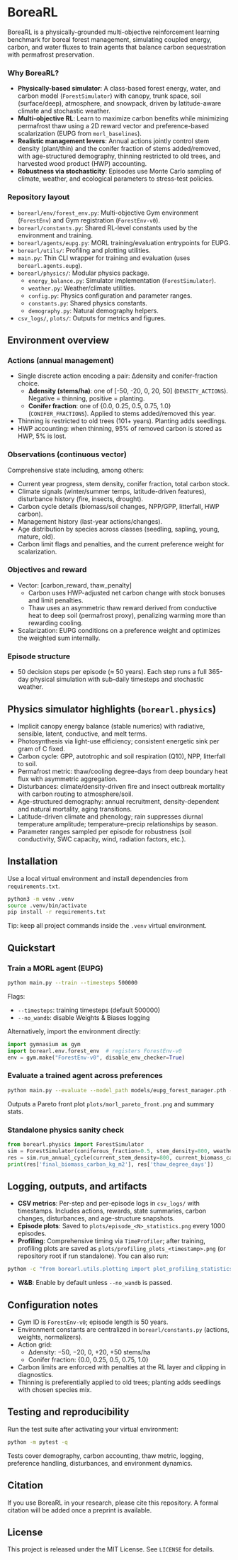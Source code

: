 # BoreaRL
BoreaRL is a physically-grounded multi-objective reinforcement learning benchmark for boreal forest management, simulating coupled energy, carbon, and water fluxes to train agents that balance carbon sequestration with permafrost preservation.

### Why BoreaRL?
- **Physically-based simulator**: A class-based forest energy, water, and carbon model (`ForestSimulator`) with canopy, trunk space, soil (surface/deep), atmosphere, and snowpack, driven by latitude-aware climate and stochastic weather.
- **Multi-objective RL**: Learn to maximize carbon benefits while minimizing permafrost thaw using a 2D reward vector and preference-based scalarization (EUPG from `morl_baselines`).
- **Realistic management levers**: Annual actions jointly control stem density (plant/thin) and the conifer fraction of stems added/removed, with age-structured demography, thinning restricted to old trees, and harvested wood product (HWP) accounting.
- **Robustness via stochasticity**: Episodes use Monte Carlo sampling of climate, weather, and ecological parameters to stress-test policies.

### Repository layout
- `borearl/env/forest_env.py`: Multi-objective Gym environment (`ForestEnv`) and Gym registration (`ForestEnv-v0`).
- `borearl/constants.py`: Shared RL-level constants used by the environment and training.
- `borearl/agents/eupg.py`: MORL training/evaluation entrypoints for EUPG.
- `borearl/utils/`: Profiling and plotting utilities.
- `main.py`: Thin CLI wrapper for training and evaluation (uses `borearl.agents.eupg`).
- `borearl/physics/`: Modular physics package.
  - `energy_balance.py`: Simulator implementation (`ForestSimulator`).
  - `weather.py`: Weather/climate utilities.
  - `config.py`: Physics configuration and parameter ranges.
  - `constants.py`: Shared physics constants.
  - `demography.py`: Natural demography helpers.
- `csv_logs/`, `plots/`: Outputs for metrics and figures.

## Environment overview
### Actions (annual management)
- Single discrete action encoding a pair: Δdensity and conifer-fraction choice.
  - **Δdensity (stems/ha)**: one of [-50, -20, 0, 20, 50] (`DENSITY_ACTIONS`). Negative = thinning, positive = planting.
  - **Conifer fraction**: one of {0.0, 0.25, 0.5, 0.75, 1.0} (`CONIFER_FRACTIONS`). Applied to stems added/removed this year.
- Thinning is restricted to old trees (101+ years). Planting adds seedlings.
- HWP accounting: when thinning, 95% of removed carbon is stored as HWP, 5% is lost.

### Observations (continuous vector)
Comprehensive state including, among others:
- Current year progress, stem density, conifer fraction, total carbon stock.
- Climate signals (winter/summer temps, latitude-driven features), disturbance history (fire, insects, drought).
- Carbon cycle details (biomass/soil changes, NPP/GPP, litterfall, HWP carbon).
- Management history (last-year actions/changes).
- Age distribution by species across classes (seedling, sapling, young, mature, old).
- Carbon limit flags and penalties, and the current preference weight for scalarization.

### Objectives and reward
- Vector: [carbon_reward, thaw_penalty]
  - Carbon uses HWP-adjusted net carbon change with stock bonuses and limit penalties.
  - Thaw uses an asymmetric thaw reward derived from conductive heat to deep soil (permafrost proxy), penalizing warming more than rewarding cooling.
- Scalarization: EUPG conditions on a preference weight and optimizes the weighted sum internally.

### Episode structure
- 50 decision steps per episode (≈ 50 years). Each step runs a full 365-day physical simulation with sub-daily timesteps and stochastic weather.

## Physics simulator highlights (`borearl.physics`)
- Implicit canopy energy balance (stable numerics) with radiative, sensible, latent, conductive, and melt terms.
- Photosynthesis via light-use efficiency; consistent energetic sink per gram of C fixed.
- Carbon cycle: GPP, autotrophic and soil respiration (Q10), NPP, litterfall to soil.
- Permafrost metric: thaw/cooling degree-days from deep boundary heat flux with asymmetric aggregation.
- Disturbances: climate/density-driven fire and insect outbreak mortality with carbon routing to atmosphere/soil.
- Age-structured demography: annual recruitment, density-dependent and natural mortality, aging transitions.
- Latitude-driven climate and phenology; rain suppresses diurnal temperature amplitude; temperature–precip relationships by season.
- Parameter ranges sampled per episode for robustness (soil conductivity, SWC capacity, wind, radiation factors, etc.).

## Installation
Use a local virtual environment and install dependencies from `requirements.txt`.

```bash
python3 -m venv .venv
source .venv/bin/activate
pip install -r requirements.txt
```

Tip: keep all project commands inside the `.venv` virtual environment.

## Quickstart
### Train a MORL agent (EUPG)
```bash
python main.py --train --timesteps 500000
```
Flags:
- `--timesteps`: training timesteps (default 500000)
- `--no_wandb`: disable Weights & Biases logging

Alternatively, import the environment directly:
```python
import gymnasium as gym
import borearl.env.forest_env  # registers ForestEnv-v0
env = gym.make("ForestEnv-v0", disable_env_checker=True)
```

### Evaluate a trained agent across preferences
```bash
python main.py --evaluate --model_path models/eupg_forest_manager.pth --eval_episodes 100
```
Outputs a Pareto front plot `plots/morl_pareto_front.png` and summary stats.

### Standalone physics sanity check
```python
from borearl.physics import ForestSimulator
sim = ForestSimulator(coniferous_fraction=0.5, stem_density=800, weather_seed=123)
res = sim.run_annual_cycle(current_stem_density=800, current_biomass_carbon_kg_m2=10.0, current_soil_carbon_kg_m2=5.0)
print(res['final_biomass_carbon_kg_m2'], res['thaw_degree_days'])
```

## Logging, outputs, and artifacts
- **CSV metrics**: Per-step and per-episode logs in `csv_logs/` with timestamps. Includes actions, rewards, state summaries, carbon changes, disturbances, and age-structure snapshots.
- **Episode plots**: Saved to `plots/episode_<N>_statistics.png` every 1000 episodes.
- **Profiling**: Comprehensive timing via `TimeProfiler`; after training, profiling plots are saved as `plots/profiling_plots_<timestamp>.png` (or repository root if run standalone). You can also run:

```bash
python -c "from borearl.utils.plotting import plot_profiling_statistics; plot_profiling_statistics()"
```

- **W&B**: Enable by default unless `--no_wandb` is passed.

## Configuration notes
- Gym ID is `ForestEnv-v0`; episode length is 50 years.
- Environment constants are centralized in `borearl/constants.py` (actions, weights, normalizers).
- Action grid:
  - Δdensity: −50, −20, 0, +20, +50 stems/ha
  - Conifer fraction: {0.0, 0.25, 0.5, 0.75, 1.0}
- Carbon limits are enforced with penalties at the RL layer and clipping in diagnostics.
- Thinning is preferentially applied to old trees; planting adds seedlings with chosen species mix.

## Testing and reproducibility
Run the test suite after activating your virtual environment:

```bash
python -m pytest -q
```

Tests cover demography, carbon accounting, thaw metric, logging, preference handling, disturbances, and environment dynamics.

## Citation
If you use BoreaRL in your research, please cite this repository. A formal citation will be added once a preprint is available.

## License
This project is released under the MIT License. See `LICENSE` for details.
